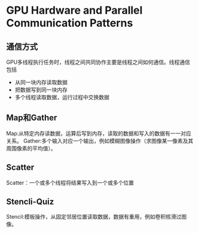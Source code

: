 # GPU Hardware and Parallel Communication Patterns

## 通信方式
GPU多线程执行任务时，线程之间共同协作主要是线程之间如何通信。线程通信包括
* 从同一块内存读取数据
* 把数据写到同一块内存
* 多个线程读取数据，运行过程中交换数据

## Map和Gather
Map:从特定内存读数据，运算后写到内存，读取的数据和写入的数据有一一对应关系。
Gather:多个输入对应一个输出，例如模糊图像操作（求图像某一像素及其周围像素的平均值）。

## Scatter
Scatter：一个或多个线程将结果写入到一个或多个位置

## Stencli-Quiz
Stencil:模板操作，从固定邻居位置读取数据，数据有重用，例如卷积核滑过图像。